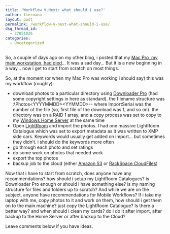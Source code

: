 ```yaml
---
title: 'Workflow V.Next: what should i use?'
author: tiernano
layout: post
permalink: /workflow-v-next-what-should-i-use/
dsq_thread_id:
  - 27051826
categories:
  - Uncategorized
---
```

So, a couple of days ago on my other blog, i posted that my [Mac Pro, my main workstation, had died][1]… It was a sad day… But it is a new beginning in a way… now i get to start from scratch on most things. 

So, at the moment (or when my Mac Pro was working i should say) this was my workflow (roughly):

  * download photos to a particular directory using [Downloader Pro][2] (had some copyright settings in here as standard). the filename structure was <drive>:\Photos\<YYYYMMDD>\<YYMMDD>-<HHMMSS>-<ImportSerial> where ImportSerial was the number of the file (so, first file of the download was 1, and so on). the directory was on a RAID 1 array, and a copy process was set to copy to my [Windows Home Server][3] at the same time
  * Open [LightRoom][4] and import the photos. I had one massive LightRoom Catalogue which was set to export metadata as it was written to XMP side cars. Keywords would usually get added on import… but sometimes they didn&#8217;t. i should do the keywords more often
  * go through each photo and set ratings
  * do some work on photos that needed work
  * export the top photos
  * backup job to the cloud (either [Amazon S3][5] or [RackSpace CloudFiles][6])

Now that i have to start from scratch, does anyone have any recommendations? how should i setup my LightRoom Catalogues? is Downloader Pro enough or should i have something else? is my naming structure for files and folders up to scratch? And while we are on the subject, anyone have recommendations for Mobile Workflows? If i take my laptop with me, copy photos to it and work on them, how should i get them on to the main machine? just copy the LightRoom Catalogue? Is there a better way? and when should i clean my cards? do i do it after import, after backup to the Home Server or after backup to the Cloud?

Leave comments below if you have ideas.

 [1]: http://blog.lotas-smartman.net/my-mac-pro-died
 [2]: http://www.breezesys.com/Downloader/
 [3]: http://www.microsoft.com/windows/products/winfamily/windowshomeserver/default.mspx
 [4]: http://www.adobe.com/products/photoshoplightroom/
 [5]: http://www.amazon.com/s3
 [6]: http://www.rackspacecloud.com/cloud_hosting_products/files